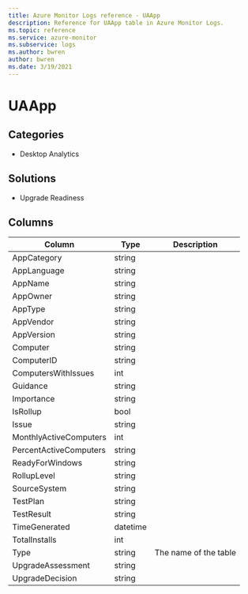 ```yaml
---
title: Azure Monitor Logs reference - UAApp
description: Reference for UAApp table in Azure Monitor Logs.
ms.topic: reference
ms.service: azure-monitor
ms.subservice: logs
ms.author: bwren
author: bwren
ms.date: 3/19/2021
---
```


# UAApp

 

## Categories

- Desktop Analytics
## Solutions

- Upgrade Readiness




## Columns

|Column|Type|Description|
|---|---|---|
|AppCategory|string||
|AppLanguage|string||
|AppName|string||
|AppOwner|string||
|AppType|string||
|AppVendor|string||
|AppVersion|string||
|Computer|string||
|ComputerID|string||
|ComputersWithIssues|int||
|Guidance|string||
|Importance|string||
|IsRollup|bool||
|Issue|string||
|MonthlyActiveComputers|int||
|PercentActiveComputers|string||
|ReadyForWindows|string||
|RollupLevel|string||
|SourceSystem|string||
|TestPlan|string||
|TestResult|string||
|TimeGenerated|datetime||
|TotalInstalls|int||
|Type|string|The name of the table|
|UpgradeAssessment|string||
|UpgradeDecision|string||
